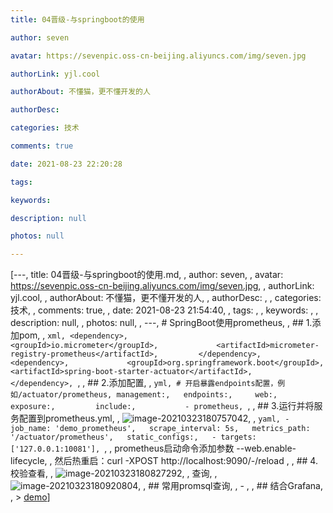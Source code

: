 ```yaml
---
title: 04晋级-与springboot的使用

author: seven

avatar: https://sevenpic.oss-cn-beijing.aliyuncs.com/img/seven.jpg

authorLink: yjl.cool

authorAbout: 不懂猫，更不懂开发的人

authorDesc: 

categories: 技术

comments: true

date: 2021-08-23 22:20:28

tags: 

keywords: 

description: null

photos: null

---
```

[---, title: 04晋级-与springboot的使用.md, , author: seven, , avatar: https://sevenpic.oss-cn-beijing.aliyuncs.com/img/seven.jpg, , authorLink: yjl.cool, , authorAbout: 不懂猫，更不懂开发的人, , authorDesc: , , categories: 技术, , comments: true, , date: 2021-08-23 21:54:40, , tags: , , keywords: , , description: null, , photos: null, , ---, # SpringBoot使用prometheus, , ## 1.添加pom, , ```xml, <dependency>,             <groupId>io.micrometer</groupId>,             <artifactId>micrometer-registry-prometheus</artifactId>,         </dependency>,         <dependency>,             <groupId>org.springframework.boot</groupId>,             <artifactId>spring-boot-starter-actuator</artifactId>,         </dependency>, ```, , ## 2.添加配置, , ```yml, # 开启暴露endpoints配置，例如/actuator/prometheus, management:,   endpoints:,     web:,       exposure:,         include:,           - prometheus, ```, , ## 3.运行并将服务配置到prometheus.yml, , ![image-20210323180757042](https://sevenpic.oss-cn-beijing.aliyuncs.com/img/image-20210323180757042.png), , ```yaml, - job_name: 'demo_prometheus',   scrape_interval: 5s,   metrics_path: '/actuator/prometheus',   static_configs:,   - targets: ['127.0.0.1:10081'], ```, , prometheus启动命令添加参数 --web.enable-lifecycle, , 然后热重启：curl -XPOST http://localhost:9090/-/reload , , ## 4.校验查看, , ![image-20210323180827292](https://sevenpic.oss-cn-beijing.aliyuncs.com/img/image-20210323180827292.png), , 查询, , ![image-20210323180920804](https://sevenpic.oss-cn-beijing.aliyuncs.com/img/image-20210323180920804.png), , ## 常用promsql查询, , - , , ## 结合Grafana, , > [demo](https://gitee.com/GTeam_seven/demo-prometheus-springboot)]
